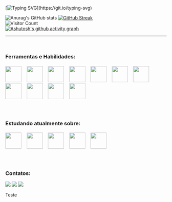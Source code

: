 [![Typing SVG](https://readme-typing-svg.demolab.com?font=Fira+Code&size=30&pause=1000&color=1BF700&center=true&vCenter=true&width=435&lines=Ol%C3%A1%2C+meu+nome+%C3%A9+Allan!!;Seja+bem+vindo!)](https://git.io/typing-svg)

![Anurag's GitHub stats](https://github-readme-stats.vercel.app/api?username=Allanymous&theme=chartreuse-dark&show_icons=true)
[![GitHub Streak](https://streak-stats.demolab.com?user=Allanymous&theme=dark&hide_border=true&locale=pt-br&date_format=%5BY%20%5DM%20j&mode=weekly&background=000000&fire=59DD03&ring=59DD03&currStreakLabel=59DD03)](https://git.io/streak-stats)
<br>
![Visitor Count](https://profile-counter.glitch.me/{Allanymous}/count.svg)
<br>
[![Ashutosh's github activity graph](https://github-readme-activity-graph.cyclic.app/graph?username=Allanymous&theme=github-compact)](https://github.com/Allanymous/github-readme-activity-graph)

---
<br>
<h3>Ferramentas e Habilidades: </h3>
<h5>
<img style="height:50px;width:50px" src="https://cdn.jsdelivr.net/gh/devicons/devicon/icons/vscode/vscode-plain.svg" />
&nbsp&nbsp&nbsp&nbsp<img style="height:50px;width:50px" src="https://cdn.jsdelivr.net/gh/devicons/devicon/icons/wordpress/wordpress-plain.svg" />
&nbsp&nbsp&nbsp&nbsp<img style="height:50px;width:50px" src="https://cdn.jsdelivr.net/gh/devicons/devicon/icons/git/git-plain.svg" />
&nbsp&nbsp&nbsp&nbsp<img style="height:50px;width:50px" src="https://cdn.jsdelivr.net/gh/devicons/devicon/icons/bootstrap/bootstrap-original.svg" />
&nbsp&nbsp&nbsp&nbsp<img style="height:50px;width:50px" src="https://cdn.jsdelivr.net/gh/devicons/devicon/icons/canva/canva-original.svg" />
&nbsp&nbsp&nbsp&nbsp<img style="height:50px;width:50px" src="https://cdn.jsdelivr.net/gh/devicons/devicon/icons/css3/css3-plain-wordmark.svg" />
&nbsp&nbsp&nbsp&nbsp<img style="height:50px;width:50px" src="https://cdn.jsdelivr.net/gh/devicons/devicon/icons/html5/html5-plain-wordmark.svg" />
&nbsp&nbsp&nbsp&nbsp<img style="height:50px;width:50px" src="https://cdn.jsdelivr.net/gh/devicons/devicon/icons/javascript/javascript-original.svg" />
&nbsp&nbsp&nbsp&nbsp<img style="height:50px;width:50px" src="https://cdn.jsdelivr.net/gh/devicons/devicon/icons/markdown/markdown-original.svg" />
&nbsp&nbsp&nbsp&nbsp<img style="height:50px;width:50px" src="https://cdn.jsdelivr.net/gh/devicons/devicon/icons/windows8/windows8-original.svg" />
&nbsp&nbsp&nbsp&nbsp<img style="height:50px;width:50px" src="https://cdn.jsdelivr.net/gh/devicons/devicon/icons/linux/linux-original.svg" />
</h5>
<br>
<h3>Estudando atualmente sobre: </h3>
<h5>
<img style="height:50px;width:50px" src="https://cdn.jsdelivr.net/gh/devicons/devicon/icons/mysql/mysql-original-wordmark.svg" />
&nbsp&nbsp&nbsp&nbsp<img style="height:50px;width:50px" src="https://cdn.jsdelivr.net/gh/devicons/devicon/icons/photoshop/photoshop-plain.svg" />
&nbsp&nbsp&nbsp&nbsp<img style="height:50px;width:50px" src="https://cdn.jsdelivr.net/gh/devicons/devicon/icons/php/php-original.svg" />
&nbsp&nbsp&nbsp&nbsp<img style="height:50px;width:50px" src="https://cdn.jsdelivr.net/gh/devicons/devicon/icons/python/python-original-wordmark.svg" />
&nbsp&nbsp&nbsp&nbsp<img style="height:50px;width:50px" src="https://cdn.jsdelivr.net/gh/devicons/devicon/icons/react/react-original-wordmark.svg" />    
</h5>
<br>
<h3> Contatos:</h3>

<div>
<a href="https://instagram.com/euallanfagundes" target="_blank"><img src="https://img.shields.io/badge/-Instagram-%23E4405F?style=for-the-badge&logo=instagram&logoColor=white" target="_blank"></a>
<a href="mailto:allansilvafagundes@gmail.com"><img src="https://img.shields.io/badge/Gmail-D14836?style=for-the-badge&logo=gmail&logoColor=white" target="_blank"></a>
<a href="https://www.linkedin.com/in/allan-fagundes-7a3a5b24b" target="_blank"><img src="https://img.shields.io/badge/-LinkedIn-%230077B5?style=for-the-badge&logo=linkedin&logoColor=white" target="_blank"></a>   
</div>
<p align:"center">Teste</p>
